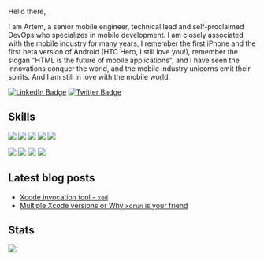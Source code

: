 Hello there,

I am Artem, a senior mobile engineer, technical lead and self-proclaimed DevOps who specializes in mobile development. I am closely associated with the mobile industry for many years, I remember the first iPhone and the first beta version of Android (HTC Hero, I still love you!), remember the slogan "HTML is the future of mobile applications", and I have seen the innovations conquer the world, and the mobile industry unicorns emit their spirits.
And I am still in love with the mobile world.

[![LinkedIn Badge](https://img.shields.io/badge/LinkedIn-Profile-informational?style=flat&logo=linkedin&logoColor=white&color=0D76A8)](https://www.linkedin.com/in/artemloenko/)
[![Twitter Badge](https://img.shields.io/badge/Twitter-Profile-informational?style=flat&logo=twitter&logoColor=white&color=1CA2F1)](https://twitter.com/justsitandgrin)

## Skills

![](https://img.shields.io/badge/-Swift-informational?style=flat&logo=Swift&logoColor=white&color=black)
![](https://img.shields.io/badge/-Objective--C-informational?style=flat&logo=C&logoColor=white&color=black)
![](https://img.shields.io/badge/-Ruby-informational?style=flat&logo=Ruby&logoColor=white&color=black)
![](https://img.shields.io/badge/-Python-informational?style=flat&logo=Python&logoColor=white&color=black)
![](https://img.shields.io/badge/-Bash-informational?style=flat&logo=gnu-bash&logoColor=white&color=black)

![](https://img.shields.io/badge/--informational?style=flat&logo=iOS&logoColor=black&color=white)
![](https://img.shields.io/badge/-Xcode-informational?style=flat&logo=Xcode&logoColor=black&color=white)
![](https://img.shields.io/badge/-Jenkins-informational?style=flat&logo=Jenkins&logoColor=black&color=white)
![](https://img.shields.io/badge/-TeamCity-informational?style=flat&logo=TeamCity&logoColor=black&color=white)

## Latest blog posts

- [Xcode invocation tool - `xed`](https://gist.github.com/dive/8d8f222f6851afaea338f853c7d51410)
- [Multiple Xcode versions or Why `xcrun` is your friend](https://gist.github.com/dive/d2df088567b25971a44f02b1f05d6916)

## Stats

![](https://github-readme-stats.vercel.app/api?username=dive&count_private=true&show_icons=true&theme=default&hide=stars)
